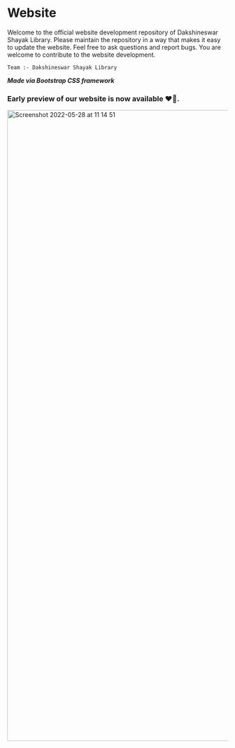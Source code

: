 # Website
Welcome to the official website development repository of Dakshineswar Shayak Library. Please maintain the repository in a way that makes it easy to update the website. Feel free to ask questions and report bugs. You are welcome to contribute to the website development. 

    Team :- Dakshineswar Shayak Library
<b><i>Made via Bootstrap CSS framework</i></b>
### Early preview of our website is now available ❤️‍🔥.


<img width="1440" alt="Screenshot 2022-05-28 at 11 14 51" src="https://user-images.githubusercontent.com/76846542/170811950-e2da0e79-4638-46d8-a469-8506a7960138.png">
